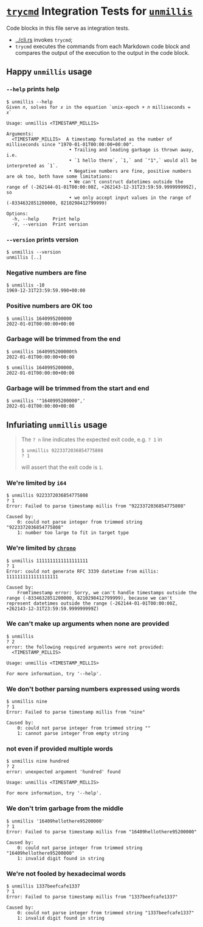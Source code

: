# [`trycmd`](https://github.com/assert-rs/trycmd) Integration Tests for [`unmillis`](https://github.com/joar/unmillis)

Code blocks in this file serve as integration tests. 

- [../cli.rs](../cli.rs) invokes `trycmd`;
- `trycmd` executes the commands from each Markdown code block and compares 
  the output of the execution to the output in the code block.

## Happy `unmillis` usage

### `--help` prints help

```
$ unmillis --help
Given 𝑛, solves for 𝑥 in the equation `unix-epoch + 𝑛 milliseconds = 𝑥`

Usage: unmillis <TIMESTAMP_MILLIS>

Arguments:
  <TIMESTAMP_MILLIS>  A timestamp formulated as the number of milliseconds since "1970-01-01T00:00:00+00:00". 
                       • Trailing and leading garbage is thrown away, i.e.
                       • `1 hello there`, `1,` and `"1",` would all be interpreted as `1`.
                       • Negative numbers are fine, positive numbers are ok too, both have some limitations:
                       • We can't construct datetimes outside the range of (-262144-01-01T00:00:00Z, +262143-12-31T23:59:59.999999999Z), so
                       • we only accept input values in the range of (-8334632851200000, 8210298412799999)

Options:
  -h, --help     Print help
  -V, --version  Print version

```

### `--version` prints version

```
$ unmillis --version
unmillis [..]

```


### Negative numbers are fine
```
$ unmillis -10
1969-12-31T23:59:59.990+00:00

```

### Positive numbers are OK too
```
$ unmillis 1640995200000
2022-01-01T00:00:00+00:00

```

### Garbage will be trimmed from the end

```
$ unmillis 1640995200000th
2022-01-01T00:00:00+00:00

```

```
$ unmillis 1640995200000,
2022-01-01T00:00:00+00:00

```


### Garbage will be trimmed from the start and end

```
$ unmillis '"1640995200000",'
2022-01-01T00:00:00+00:00

```


## Infuriating `unmillis` usage

> The `? n` line indicates the expected exit code, e.g. `? 1` in
> ```
> $ unmillis 9223372036854775808
> ? 1
> ```
> will assert that the exit code is `1`.

### We're limited by `i64`

```
$ unmillis 9223372036854775808
? 1
Error: Failed to parse timestamp millis from "9223372036854775808"

Caused by:
    0: could not parse integer from trimmed string "9223372036854775808"
    1: number too large to fit in target type

```

### We're limited by [`chrono`](https://crates.io/crates/chrono)

```
$ unmillis 1111111111111111111
? 1
Error: could not generate RFC 3339 datetime from millis: 1111111111111111111

Caused by:
    FromTimestamp error: Sorry, we can't handle timestamps outside the range (-8334632851200000, 8210298412799999), because we can't represent datetimes outside the range (-262144-01-01T00:00:00Z, +262143-12-31T23:59:59.999999999Z)

```

### We can't make up arguments when none are provided

```
$ unmillis
? 2
error: the following required arguments were not provided:
  <TIMESTAMP_MILLIS>

Usage: unmillis <TIMESTAMP_MILLIS>

For more information, try '--help'.

```

### We don't bother parsing numbers expressed using words

```
$ unmillis nine 
? 1
Error: Failed to parse timestamp millis from "nine"

Caused by:
    0: could not parse integer from trimmed string ""
    1: cannot parse integer from empty string

```

### not even if provided multiple words

```
$ unmillis nine hundred
? 2
error: unexpected argument 'hundred' found

Usage: unmillis <TIMESTAMP_MILLIS>

For more information, try '--help'.

```

### We don't trim garbage from the middle

```
$ unmillis '16409hellothere95200000'
? 1
Error: Failed to parse timestamp millis from "16409hellothere95200000"

Caused by:
    0: could not parse integer from trimmed string "16409hellothere95200000"
    1: invalid digit found in string

```

### We're not fooled by hexadecimal words

```
$ unmillis 1337beefcafe1337
? 1
Error: Failed to parse timestamp millis from "1337beefcafe1337"

Caused by:
    0: could not parse integer from trimmed string "1337beefcafe1337"
    1: invalid digit found in string

```